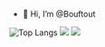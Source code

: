 - 👋 Hi, I’m @Bouftout

![Top Langs](https://github-readme-stats.vercel.app/api/top-langs/?username=Bouftout&theme=tokyonight)
![](https://raw.githubusercontent.com/Bouftout/github-stats/master/generated/overview.svg#gh-dark-mode-only)
![](https://raw.githubusercontent.com/Bouftout/github-stats/master/generated/languages.svg#gh-dark-mode-only)


<!---
Bouftout/Bouftout is a ✨ special ✨ repository because its `README.md` (this file) appears on your GitHub profile.
You can click the Preview link to take a look at your changes.
--->
